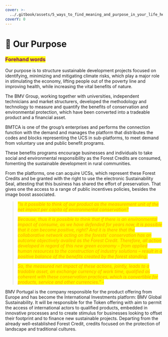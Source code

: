 ```yaml
---
cover: >-
  ../.gitbook/assets/5_ways_to_find_meaning_and_purpose_in_your_life_hero-1024x683.jpg
coverY: 0
---
```


# 🧭 Our Purpose

### <mark style="color:purple;">Forehand words</mark>

Our purpose is to structure sustainable development projects focused on identifying, minimizing and mitigating climate risks, which play a major role in stimulating the economy, lifting people out of the poverty line and improving health, while increasing the vital benefits of nature.

The BMV Group, working together with universities, independent technicians and market structurers, developed the methodology and technology to measure and quantify the benefits of conservation and environmental protection, which have been converted into a tradeable product and a financial asset.

BMTCA is one of the group’s enterprises and performs the connection function with the demand and manages the platform that distributes the codes and blocks representing the UCS in sub-platforms, to meet demand from voluntary use and public benefit programs.

These benefits programs encourage businesses and individuals to take social and environmental responsibility as the Forest Credits are consumed, fomenting the sustainable development in rural communities.

From the platforms, one can acquire UCSs, which represent these Forest Credits and be granted with the right to use the electronic Sustainability Seal, attesting that this business has shared the effort of preservation. That gives one the access to a range of public incentives policies, besides the image boost associated.

> _<mark style="color:orange;">"Is it possible to think of our product as the measurement unit of the net impact per capita of environmental conservation?</mark>_
>
> _<mark style="color:orange;">Because, thus it is possible to think that if there is an environmental impact of consume, as we have defended for years now, it is possible that it can become positive, right? And it is there that the collaborative network acting on the forests’ conservation has an outcome objectively availed as the Forest Credit. Therefore, all action developed in regard of this new green economy – from applied human resources to the construction of industry solutions – result in a positive balance of the benefits created by the forest standing.</mark>_
>
> _<mark style="color:orange;">So, the measured net impact of these actions, jointly, leads to a tradable asset, an exchange currency of work time, qualified as coherent with these conservation practices, which is convertible for products, service and other currencies." -</mark>_

BMV Portugal is the company responsible for the product offering from Europe and has become the International Investments platform: BMV Global Sustainability. It will be responsible for the Token offering with aim to permit the access of international actors to qualified products, embedded in innovative processes and to create stimulus for businesses looking to offset their footprint and to finance new sustainable projects. Departing from the already well-established Forest Credit, credits focused on the protection of landscape and traditional cultures.
